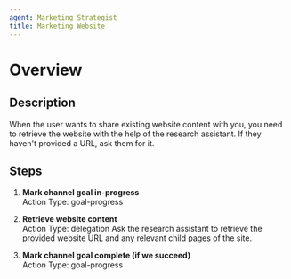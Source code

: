 ```yaml
---
agent: Marketing Strategist
title: Marketing Website
---
```


# Overview

## Description
When the user wants to share existing website content with you, you need to retrieve the website with the help of the research assistant. If they haven't provided a URL, ask them for it.

## Steps

1. **Mark channel goal in-progress**  
   Action Type: goal-progress
   
2. **Retrieve website content**  
   Action Type: delegation
   Ask the research assistant to retrieve the provided website URL and any relevant child pages of the site.

3. **Mark channel goal complete (if we succeed)**  
   Action Type: goal-progress
